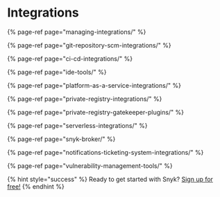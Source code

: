 # Integrations

{% page-ref page="managing-integrations/" %}

{% page-ref page="git-repository-scm-integrations/" %}

{% page-ref page="ci-cd-integrations/" %}

{% page-ref page="ide-tools/" %}

{% page-ref page="platform-as-a-service-integrations/" %}

{% page-ref page="private-registry-integrations/" %}

{% page-ref page="private-registry-gatekeeper-plugins/" %}

{% page-ref page="serverless-integrations/" %}

{% page-ref page="snyk-broker/" %}

{% page-ref page="notifications-ticketing-system-integrations/" %}

{% page-ref page="vulnerability-management-tools/" %}

{% hint style="success" %}
Ready to get started with Snyk? [Sign up for free!](https://snyk.io/login?cta=sign-up&loc=footer&page=support_docs_page/)
{% endhint %}


